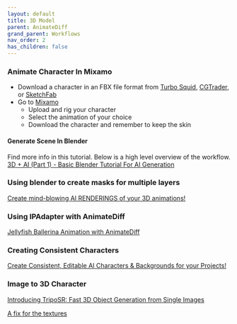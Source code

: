 ```yaml
---
layout: default
title: 3D Model
parent: AnimateDiff
grand_parent: Workflows
nav_order: 2
has_children: false
---
```



### Animate Character In Mixamo
- Download a character in an FBX file format from [Turbo Squid](https://www.turbosquid.com/), [CGTrader](https://www.cgtrader.com/), or [SketchFab](https://sketchfab.com/)
- Go to [Mixamo](https://www.mixamo.com/)  
  - Upload and rig your character 
  - Select the animation of your choice
  - Download the character and remember to keep the skin

####  Generate Scene In Blender
Find more info in this tutorial. Below is a high level overview of the workflow. [3D + AI (Part 1) - Basic Blender Tutorial For AI Generation](https://www.youtube.com/watch?v=ovytiCUnn60)

### Using blender to create masks for multiple layers 
[Create mind-blowing AI RENDERINGS of your 3D animations!](https://www.youtube.com/watch?v=mu3JEfx3PHM)

### Using IPAdapter with AnimateDiff
[Jellyfish Ballerina Animation with AnimateDiff](https://www.youtube.com/watch?v=_f-jv311w-g)

### Creating Consistent Characters
[Create Consistent, Editable AI Characters & Backgrounds for your Projects!](https://www.youtube.com/watch?v=849xBkgpF3E)

### Image to 3D Character
[Introducing TripoSR: Fast 3D Object Generation from Single Images](https://stability.ai/news/triposr-3d-generation)

[A fix for the textures](https://x.com/evanqjones/status/1770842008761819628)